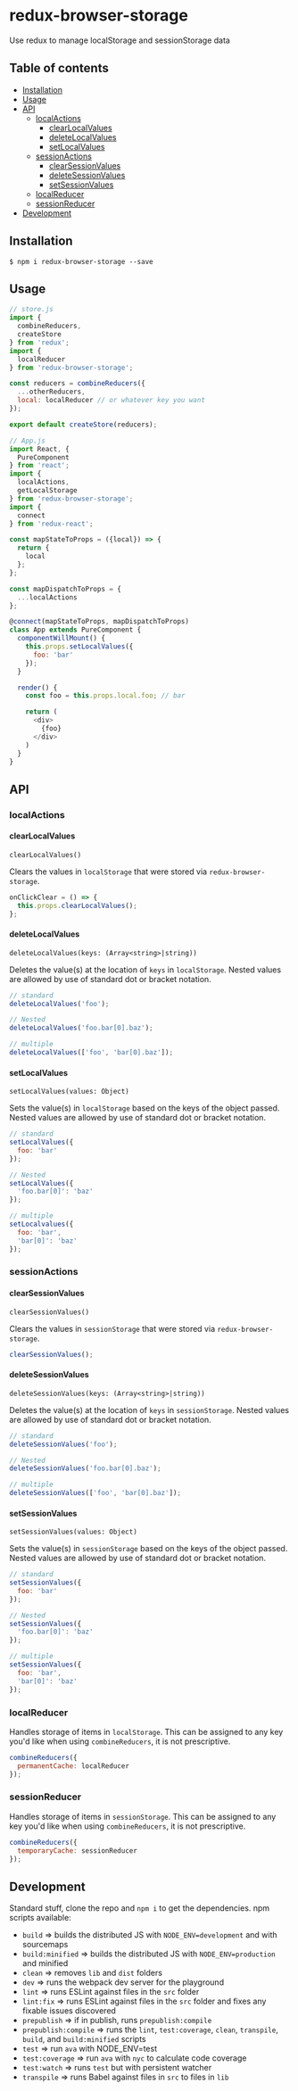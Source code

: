 # redux-browser-storage

Use redux to manage localStorage and sessionStorage data

## Table of contents
* [Installation](#installation)
* [Usage](#usage)
* [API](#api)
  * [localActions](#localactions)
    * [clearLocalValues](#clearlocalvalues)
    * [deleteLocalValues](#deletelocalvalues)
    * [setLocalValues](#setlocalvalues)
  * [sessionActions](#sessionactions)
    * [clearSessionValues](#clearsessionvalues)
    * [deleteSessionValues](#deletesessionvalues)
    * [setSessionValues](#setsessionvalues)
  * [localReducer](#localreducer)
  * [sessionReducer](#sessionreducer)
* [Development](#development)

## Installation

```
$ npm i redux-browser-storage --save
```

## Usage

```javascript
// store.js
import {
  combineReducers,
  createStore
} from 'redux';
import {
  localReducer
} from 'redux-browser-storage';

const reducers = combineReducers({
  ...otherReducers,
  local: localReducer // or whatever key you want
});

export default createStore(reducers);

// App.js
import React, {
  PureComponent
} from 'react';
import {
  localActions,
  getLocalStorage
} from 'redux-browser-storage';
import {
  connect
} from 'redux-react';

const mapStateToProps = ({local}) => {
  return {
    local
  };
};

const mapDispatchToProps = {
  ...localActions
};

@connect(mapStateToProps, mapDispatchToProps)
class App extends PureComponent {
  componentWillMount() {
    this.props.setLocalValues({
      foo: 'bar'
    });
  }

  render() {
    const foo = this.props.local.foo; // bar

    return (
      <div>
        {foo}
      </div>
    )
  }
}
```

## API

### localActions

#### clearLocalValues

`clearLocalValues()`

Clears the values in `localStorage` that were stored via `redux-browser-storage`.

```javascript
onClickClear = () => {
  this.props.clearLocalValues();
};
```

#### deleteLocalValues

`deleteLocalValues(keys: (Array<string>|string))`

Deletes the value(s) at the location of `keys` in `localStorage`. Nested values are allowed by use of standard dot or bracket notation.

```javascript
// standard
deleteLocalValues('foo');

// Nested
deleteLocalValues('foo.bar[0].baz');

// multiple
deleteLocalValues(['foo', 'bar[0].baz']);
```

#### setLocalValues

`setLocalValues(values: Object)`

Sets the value(s) in `localStorage` based on the keys of the object passed. Nested values are allowed by use of standard dot or bracket notation.

```javascript
// standard
setLocalValues({
  foo: 'bar'
});

// Nested
setLocalValues({
  'foo.bar[0]': 'baz'
});

// multiple
setLocalvalues({
  foo: 'bar',
  'bar[0]': 'baz'
});
```

### sessionActions

#### clearSessionValues

`clearSessionValues()`

Clears the values in `sessionStorage` that were stored via `redux-browser-storage`.

```javascript
clearSessionValues();
```

#### deleteSessionValues

`deleteSessionValues(keys: (Array<string>|string))`

Deletes the value(s) at the location of `keys` in `sessionStorage`. Nested values are allowed by use of standard dot or bracket notation.

```javascript
// standard
deleteSessionValues('foo');

// Nested
deleteSessionValues('foo.bar[0].baz');

// multiple
deleteSessionValues(['foo', 'bar[0].baz']);
```

#### setSessionValues

`setSessionValues(values: Object)`

Sets the value(s) in `sessionStorage` based on the keys of the object passed. Nested values are allowed by use of standard dot or bracket notation.

```javascript
// standard
setSessionValues({
  foo: 'bar'
});

// Nested
setSessionValues({
  'foo.bar[0]': 'baz'
});

// multiple
setSessionValues({
  foo: 'bar',
  'bar[0]': 'baz'
});
```

### localReducer

Handles storage of items in `localStorage`. This can be assigned to any key you'd like when using `combineReducers`, it is not prescriptive.

```javascript
combineReducers({
  permanentCache: localReducer
});
```

### sessionReducer

Handles storage of items in `sessionStorage`. This can be assigned to any key you'd like when using `combineReducers`, it is not prescriptive.

```javascript
combineReducers({
  temporaryCache: sessionReducer
});
```

## Development

Standard stuff, clone the repo and `npm i` to get the dependencies. npm scripts available:
* `build` => builds the distributed JS with `NODE_ENV=development` and with sourcemaps
* `build:minified` => builds the distributed JS with `NODE_ENV=production` and minified
* `clean` => removes `lib` and `dist` folders
* `dev` => runs the webpack dev server for the playground
* `lint` => runs ESLint against files in the `src` folder
* `lint:fix` => runs ESLint against files in the `src` folder and fixes any fixable issues discovered
* `prepublish` => if in publish, runs `prepublish:compile`
* `prepublish:compile` => runs the `lint`, `test:coverage`, `clean`, `transpile`, `build`, and `build:minified` scripts
* `test` => run `ava` with NODE_ENV=test
* `test:coverage` => run `ava` with `nyc` to calculate code coverage
* `test:watch` => runs `test` but with persistent watcher
* `transpile` => runs Babel against files in `src` to files in `lib`
